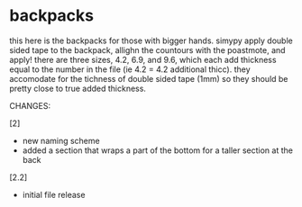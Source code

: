 # backpacks

this here is the backpacks for those with bigger hands.
simypy apply double sided tape to the backpack, allighn the countours with the poastmote, and apply!
there are three sizes, 4.2, 6.9, and 9.6, which each add thickness equal to the number in the file (ie 4.2 = 4.2 additional thicc).
they accomodate for the tichness of double sided tape (1mm) so they should be pretty close to true added thickness.

CHANGES:

[2]
  - new naming scheme
  - added a section that wraps a part of the bottom for a taller section at the back

[2.2]
  - initial file release 
